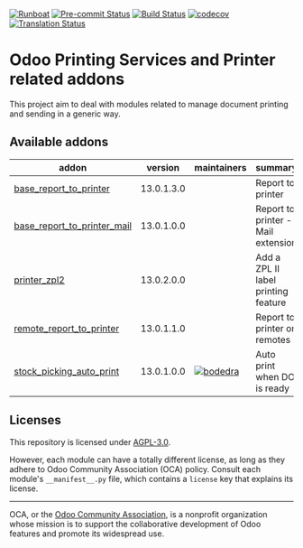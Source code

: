 
[![Runboat](https://img.shields.io/badge/runboat-Try%20me-875A7B.png)](https://runboat.odoo-community.org/builds?repo=OCA/report-print-send&target_branch=13.0)
[![Pre-commit Status](https://github.com/OCA/report-print-send/actions/workflows/pre-commit.yml/badge.svg?branch=13.0)](https://github.com/OCA/report-print-send/actions/workflows/pre-commit.yml?query=branch%3A13.0)
[![Build Status](https://github.com/OCA/report-print-send/actions/workflows/test.yml/badge.svg?branch=13.0)](https://github.com/OCA/report-print-send/actions/workflows/test.yml?query=branch%3A13.0)
[![codecov](https://codecov.io/gh/OCA/report-print-send/branch/13.0/graph/badge.svg)](https://codecov.io/gh/OCA/report-print-send)
[![Translation Status](https://translation.odoo-community.org/widgets/report-print-send-13-0/-/svg-badge.svg)](https://translation.odoo-community.org/engage/report-print-send-13-0/?utm_source=widget)

<!-- /!\ do not modify above this line -->

# Odoo Printing Services and Printer related addons

This project aim to deal with modules related to manage document printing and sending in a generic way.

<!-- /!\ do not modify below this line -->

<!-- prettier-ignore-start -->

[//]: # (addons)

Available addons
----------------
addon | version | maintainers | summary
--- | --- | --- | ---
[base_report_to_printer](base_report_to_printer/) | 13.0.1.3.0 |  | Report to printer
[base_report_to_printer_mail](base_report_to_printer_mail/) | 13.0.1.0.0 |  | Report to printer - Mail extension
[printer_zpl2](printer_zpl2/) | 13.0.2.0.0 |  | Add a ZPL II label printing feature
[remote_report_to_printer](remote_report_to_printer/) | 13.0.1.1.0 |  | Report to printer on remotes
[stock_picking_auto_print](stock_picking_auto_print/) | 13.0.1.0.0 | [![bodedra](https://github.com/bodedra.png?size=30px)](https://github.com/bodedra) | Auto print when DO is ready

[//]: # (end addons)

<!-- prettier-ignore-end -->

## Licenses

This repository is licensed under [AGPL-3.0](LICENSE).

However, each module can have a totally different license, as long as they adhere to Odoo Community Association (OCA)
policy. Consult each module's `__manifest__.py` file, which contains a `license` key
that explains its license.

----
OCA, or the [Odoo Community Association](http://odoo-community.org/), is a nonprofit
organization whose mission is to support the collaborative development of Odoo features
and promote its widespread use.
